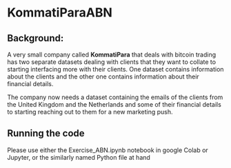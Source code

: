 # KommatiParaABN

## Background:
A very small company called **KommatiPara** that deals with bitcoin trading has two separate datasets dealing with clients that they want to collate to starting interfacing more with their clients. One dataset contains information about the clients and the other one contains information about their financial details.

The company now needs a dataset containing the emails of the clients from the United Kingdom and the Netherlands and some of their financial details to starting reaching out to them for a new marketing push.

## Running the code
Please use either the Exercise_ABN.ipynb notebook in google Colab or Jupyter, or the similarly named Python file at hand 
